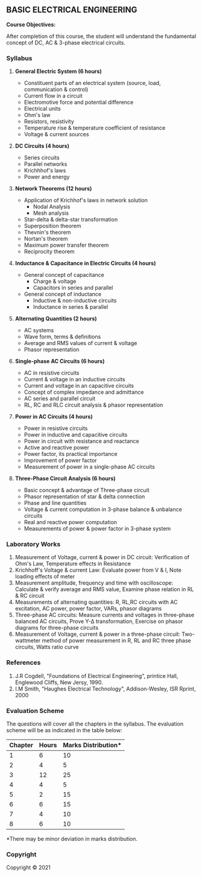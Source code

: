 ## BASIC ELECTRICAL ENGINEERING

**Course Objectives:**

After completion of this course, the student will understand the fundamental concept of DC, AC & 3-phase electrical circuits.

### Syllabus

1. **General Electric System (6 hours)**
    - Constituent parts of an electrical system (source, load, communication & control)
    - Current flow in a circuit
    - Electromotive force and potential difference
    - Electrical units
    - Ohm's law
    - Resistors, resistivity
    - Temperature rise & temperature coefficient of resistance
    - Voltage & current sources

2. **DC Circuits (4 hours)**
    - Series circuits
    - Parallel networks
    - Krichhhof's laws
    - Power and energy

3. **Network Theorems (12 hours)**
    - Application of Krichhof's laws in network solution
        - Nodal Analysis
        - Mesh analysis
    - Star-delta & delta-star transformation
    - Superposition theorem
    - Thevnin's theorem
    - Nortan's theorem
    - Maximum power transfer theorem
    - Reciprocity theorem

4. **Inductance & Capacitance in Electric Circuits (4 hours)**
    - General concept of capacitance
        - Charge & voltage
        - Capacitors in series and parallel
    - General concept of inductance
        - Inductive & non-inductive circuits
        - Inductance in series & parallel

5. **Alternating Quantities (2 hours)**
    - AC systems
    - Wave form, terms & definitions
    - Average and RMS values of current & voltage
    - Phasor representation

6. **Single-phase AC Circuits (6 hours)**
    - AC in resistive circuits
    - Current & voltage in an inductive circuits
    - Current and voltage in an capacitive circuits
    - Concept of complex impedance and admittance
    - AC series and parallel circuit
    - RL, RC and RLC circuit analysis & phasor representation

7. **Power in AC Circuits (4 hours)**
    - Power in resistive circuits
    - Power in inductive and capacitive circuits
    - Power in circuit with resistance and reactance
    - Active and reactive power
    - Power factor, its practical importance
    - Improvement of power factor
    - Measurement of power in a single-phase AC circuits

8. **Three-Phase Circuit Analysis (6 hours)**
    - Basic concept & advantage of Three-phase circuit
    - Phasor representation of star & delta connection
    - Phase and line quantities
    - Voltage & current computation in 3-phase balance & unbalance circuits
    - Real and reactive power computation
    - Measurements of power & power factor in 3-phase system

### Laboratory Works

1. Measurement of Voltage, current & power in DC circuit: Verification of Ohm's Law, Temperature effects in Resistance
2. Krichhoff's Voltage & current Law: Evaluate power from V & I, Note loading effects of meter
3. Measurement amplitude, frequency and time with oscilloscope: Calculate & verify average and RMS value, Examine phase relation in RL & RC circuit
4. Measurements of alternating quantities: R, RL,RC circuits with AC excitation, AC power, power factor, VARs, phasor diagrams
5. Three-phase AC circuits: Measure currents and voltages in three-phase balanced AC circuits, Prove Y-∆ transformation, Exercise on phasor diagrams for three-phase circuits
6. Measurement of Voltage, current & power in a three-phase circuit: Two-wattmeter method of power measurement in R, RL and RC three phase circuits, Watts ratio curve

### References

1. J.R Cogdell, "Foundations of Electrical Engineering", printice Hall, Englewood Cliffs, New Jersy, 1990.
2. I.M Smith, "Haughes Electrical Technology", Addison-Wesley, ISR Rprint, 2000

### Evaluation Scheme

The questions will cover all the chapters in the syllabus. The evaluation scheme will be as indicated in the table below:

| Chapter | Hours | Marks Distribution* |
|---|---|---|
| 1 | 6 | 10 |
| 2 | 4 | 5 |
| 3 | 12 | 25 |
| 4 | 4 | 5 |
| 5 | 2 | 15 |
| 6 | 6 | 15 |
| 7 | 4 | 10 |
| 8 | 6 | 10 |

*There may be minor deviation in marks distribution.

### Copyright

Copyright © 2021 

